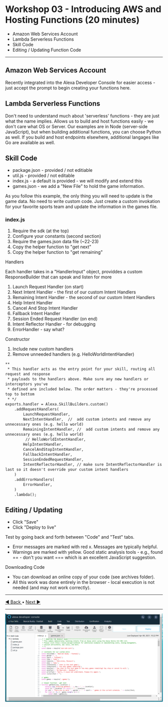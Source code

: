 # Workshop 03 - Introducing AWS and Hosting Functions (20 minutes)

   - Amazon Web Services Account
   - Lambda Serverless Functions
   - Skill Code 
   - Editing / Updating Function Code

---

## Amazon Web Services Account

Recently integrated into the Alexa Developer Console for easier access - just accept the prompt to begin creating your functions here.

## Lambda Serverless Functions

Don't need to understand much about 'serverless' functions - they are just what the name implies. 
Allows us to build and host functions easily - we don't care what OS or Server. 
Our examples are in Node (server-side JavaScript), but when building additional functions, you can choose Python as well. 
If you build and host endpoints elsewhere, additional langages like Go are available as well. 

## Skill Code

- package.json - provided / not editiable
- util.js - provided / not editable
- index.js - a default is provided - we will modify and extend this
- games.json - we add a "New File" to hold the game information. 

As you follow this example, the only thing you will need to update is the game data. 
No need to write custom code. 
Just create a custom invokation for your favorite sports team and update the information in the games file. 

### index.js

1. Require the sdk (at the top)
2. Configure your constants (second section)
3. Require the games.json data file (~22-23)
4. Copy the helper function to "get next" 
5. Copy the helper function to "get remaining" 

Handlers

Each handler takes in a "HandlerInput" object, providdes a custom ResponseBuilder that can speak and listen for more

1. Launch Request Handler (on start)
2. Next Intent Handler - the first of our custom Intent Handlers
3. Remaining Intent Handler - the second of our custom Intent Handlers
4. Help Intent Handler 
5. Cancel And Stop Intent Handler 
6. Fallback Intent Handler
7. Session Ended Request Handler (on end)
8. Intent Reflector Handler - for debugging
9. ErrorHandler - say what? 

Constructor

1. Include new custom handlers
2. Remove unneeded handlers (e.g. HelloWorldIntentHandler)

```Node
**
 * This handler acts as the entry point for your skill, routing all request and response
 * payloads to the handlers above. Make sure any new handlers or interceptors you've
 * defined are included below. The order matters - they're processed top to bottom 
 * */
exports.handler = Alexa.SkillBuilders.custom()
    .addRequestHandlers(
        LaunchRequestHandler,
        NextIntentHandler,  //  add custom intents and remove any unnecessary ones (e.g. hello world)
        RemainingIntentHandler, //  add custom intents and remove any unnecessary ones (e.g. hello world)
         // HelloWorldIntentHandler,
        HelpIntentHandler,
        CancelAndStopIntentHandler,
        FallbackIntentHandler,
        SessionEndedRequestHandler,
        IntentReflectorHandler, // make sure IntentReflectorHandler is last so it doesn't override your custom intent handlers
    )
    .addErrorHandlers(
        ErrorHandler,
    )
    .lambda();
```

## Editing / Updating

- Click "Save"
- Click "Deploy to live"

Test by going back and forth between "Code" and "Test" tabs.

- Error messages are marked with red x. Messages are typically helpful. 
- Warnings are marked with yellow. Good static analysis tools - e.g., found == - don't you want === which is an excellent JavaScript suggestion.

Downloading Code

- You can download an online copy of your code (see archives folder).
- All this work was done entirely in the browser - local execution is not needed (and may not work correctly).

---

[:arrow_backward: Back ](./workshop-02.md) • [Next :arrow_forward:](./workshop-04.md)

---

![Alexa Developer Console - Code Tab](./images/alexa-developer-console-code-tab.PNG)
